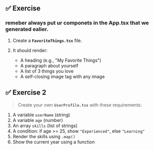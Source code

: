 ## ✅ Exercise
### remeber always put ur componets in the App.tsx that we generated ealier.
1. Create a **`FavoriteThings.tsx`** file.
2. It should render:

   * A heading (e.g., "My Favorite Things")
   * A paragraph about yourself
   * A list of 3 things you love
   * A self-closing image tag with any image

## ✅ Exercise 2

> Create your own **`UserProfile.tsx`** with these requirements:

1. A variable `userName` (string)
2. A variable `age` (number)
3. An array `skills` (list of strings)
4. A condition: if age >= 25, show `"Experienced"`, else `"Learning"`
5. Render the skills using `.map()`
6. Show the current year using a function
